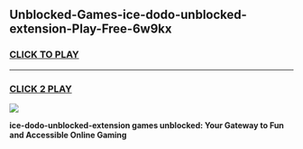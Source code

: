 
## Unblocked-Games-ice-dodo-unblocked-extension-Play-Free-6w9kx
<h3>
<a href="https://premium76.site?title=ice-dodo-unblocked-extension&ref=23A">CLICK TO PLAY</a></h3>
<hr>

<h3>
<a href="https://premium76.site?title=ice-dodo-unblocked-extension&ref=23A">CLICK 2 PLAY</a>
  
</h3>

<a href="https://premium76.site?title=ice-dodo-unblocked-extension&ref=23A"><img src="https://clearcache.store/games.png"></a>


**ice-dodo-unblocked-extension games unblocked: Your Gateway to Fun and Accessible Online Gaming**
